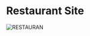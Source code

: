 <h1>Restaurant Site</h1>

![RESTAURAN](https://user-images.githubusercontent.com/105823500/219873098-31a660db-5a7f-4b1d-8f7b-b1c551d0936f.jpg)
